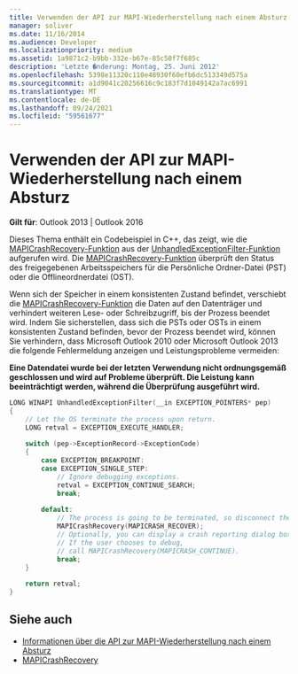 ```yaml
---
title: Verwenden der API zur MAPI-Wiederherstellung nach einem Absturz
manager: soliver
ms.date: 11/16/2014
ms.audience: Developer
ms.localizationpriority: medium
ms.assetid: 1a9871c2-b9bb-332e-b67e-85c50f7f685c
description: 'Letzte �nderung: Montag, 25. Juni 2012'
ms.openlocfilehash: 5398e11320c110e48930f60efb6dc513349d575a
ms.sourcegitcommit: a1d9041c20256616c9c183f7d1049142a7ac6991
ms.translationtype: MT
ms.contentlocale: de-DE
ms.lasthandoff: 09/24/2021
ms.locfileid: "59561677"
---
```

# <a name="use-the-mapi-crash-recovery-api"></a>Verwenden der API zur MAPI-Wiederherstellung nach einem Absturz

**Gilt für**: Outlook 2013 | Outlook 2016 
  
Dieses Thema enthält ein Codebeispiel in C++, das zeigt, wie die [MAPICrashRecovery-Funktion](mapicrashrecovery.md) aus der [UnhandledExceptionFilter-Funktion](https://msdn.microsoft.com/library/ms681401%28VS.85%29.aspx) aufgerufen wird. Die [MAPICrashRecovery-Funktion](mapicrashrecovery.md) überprüft den Status des freigegebenen Arbeitsspeichers für die Persönliche Ordner-Datei (PST) oder die Offlineordnerdatei (OST). 

Wenn sich der Speicher in einem konsistenten Zustand befindet, verschiebt die [MAPICrashRecovery-Funktion](mapicrashrecovery.md) die Daten auf den Datenträger und verhindert weiteren Lese- oder Schreibzugriff, bis der Prozess beendet wird. Indem Sie sicherstellen, dass sich die PSTs oder OSTs in einem konsistenten Zustand befinden, bevor der Prozess beendet wird, können Sie verhindern, dass Microsoft Outlook 2010 oder Microsoft Outlook 2013 die folgende Fehlermeldung anzeigen und Leistungsprobleme vermeiden: 
  
**Eine Datendatei wurde bei der letzten Verwendung nicht ordnungsgemäß geschlossen und wird auf Probleme überprüft. Die Leistung kann beeinträchtigt werden, während die Überprüfung ausgeführt wird.**
  
```cpp
LONG WINAPI UnhandledExceptionFilter(__in EXCEPTION_POINTERS* pep) 
{ 
    // Let the OS terminate the process upon return. 
    LONG retval = EXCEPTION_EXECUTE_HANDLER; 
 
    switch (pep->ExceptionRecord->ExceptionCode) 
    { 
        case EXCEPTION_BREAKPOINT: 
        case EXCEPTION_SINGLE_STEP: 
            // Ignore debugging exceptions. 
            retval = EXCEPTION_CONTINUE_SEARCH; 
            break; 
 
        default: 
            // The process is going to be terminated, so disconnect the MAPI database. 
            MAPICrashRecovery(MAPICRASH_RECOVER); 
            // Optionally, you can display a crash reporting dialog box here. 
            // If the user chooses to debug,  
            // call MAPICrashRecovery(MAPICRASH_CONTINUE). 
            break; 
    } 
 
    return retval; 
}
```

## <a name="see-also"></a>Siehe auch

- [Informationen über die API zur MAPI-Wiederherstellung nach einem Absturz](about-the-mapi-crash-recovery-api.md) 
- [MAPICrashRecovery](mapicrashrecovery.md)

